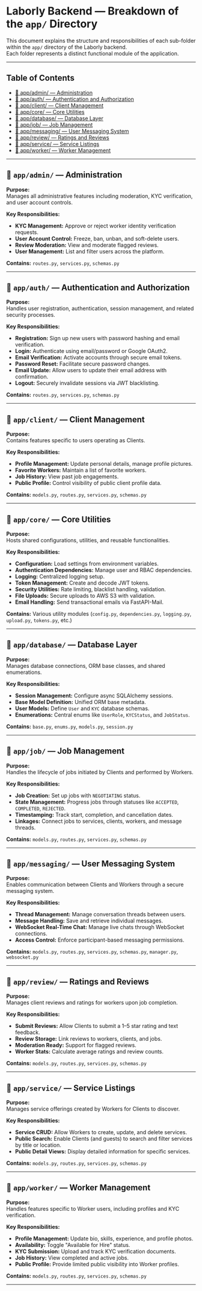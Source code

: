# Laborly Backend — Breakdown of the `app/` Directory

This document explains the structure and responsibilities of each sub-folder within the `app/` directory of the Laborly backend.  
Each folder represents a distinct functional module of the application.

---

## Table of Contents

- [📁 app/admin/ — Administration](#-appadmin--administration)
- [📁 app/auth/ — Authentication and Authorization](#-appauth--authentication-and-authorization)
- [📁 app/client/ — Client Management](#-appclient--client-management)
- [📁 app/core/ — Core Utilities](#-appcore--core-utilities)
- [📁 app/database/ — Database Layer](#-appdatabase--database-layer)
- [📁 app/job/ — Job Management](#-appjob--job-management)
- [📁 app/messaging/ — User Messaging System](#-appmessaging--user-messaging-system)
- [📁 app/review/ — Ratings and Reviews](#-appreview--ratings-and-reviews)
- [📁 app/service/ — Service Listings](#-appservice--service-listings)
- [📁 app/worker/ — Worker Management](#-appworker--worker-management)

---

## 📁 `app/admin/` — Administration

**Purpose:**  
Manages all administrative features including moderation, KYC verification, and user account controls.

**Key Responsibilities:**
- **KYC Management:** Approve or reject worker identity verification requests.
- **User Account Control:** Freeze, ban, unban, and soft-delete users.
- **Review Moderation:** View and moderate flagged reviews.
- **User Management:** List and filter users across the platform.

**Contains:** `routes.py`, `services.py`, `schemas.py`

---

## 📁 `app/auth/` — Authentication and Authorization

**Purpose:**  
Handles user registration, authentication, session management, and related security processes.

**Key Responsibilities:**
- **Registration:** Sign up new users with password hashing and email verification.
- **Login:** Authenticate using email/password or Google OAuth2.
- **Email Verification:** Activate accounts through secure email tokens.
- **Password Reset:** Facilitate secure password changes.
- **Email Update:** Allow users to update their email address with confirmation.
- **Logout:** Securely invalidate sessions via JWT blacklisting.

**Contains:** `routes.py`, `services.py`, `schemas.py`

---

## 📁 `app/client/` — Client Management

**Purpose:**  
Contains features specific to users operating as Clients.

**Key Responsibilities:**
- **Profile Management:** Update personal details, manage profile pictures.
- **Favorite Workers:** Maintain a list of favorite workers.
- **Job History:** View past job engagements.
- **Public Profile:** Control visibility of public client profile data.

**Contains:** `models.py`, `routes.py`, `services.py`, `schemas.py`

---

## 📁 `app/core/` — Core Utilities

**Purpose:**  
Hosts shared configurations, utilities, and reusable functionalities.

**Key Responsibilities:**
- **Configuration:** Load settings from environment variables.
- **Authentication Dependencies:** Manage user and RBAC dependencies.
- **Logging:** Centralized logging setup.
- **Token Management:** Create and decode JWT tokens.
- **Security Utilities:** Rate limiting, blacklist handling, validation.
- **File Uploads:** Secure uploads to AWS S3 with validation.
- **Email Handling:** Send transactional emails via FastAPI-Mail.

**Contains:** Various utility modules (`config.py`, `dependencies.py`, `logging.py`, `upload.py`, `tokens.py`, etc.)

---

## 📁 `app/database/` — Database Layer

**Purpose:**  
Manages database connections, ORM base classes, and shared enumerations.

**Key Responsibilities:**
- **Session Management:** Configure async SQLAlchemy sessions.
- **Base Model Definition:** Unified ORM base metadata.
- **User Models:** Define `User` and `KYC` database schemas.
- **Enumerations:** Central enums like `UserRole`, `KYCStatus`, and `JobStatus`.

**Contains:** `base.py`, `enums.py`, `models.py`, `session.py`

---

## 📁 `app/job/` — Job Management

**Purpose:**  
Handles the lifecycle of jobs initiated by Clients and performed by Workers.

**Key Responsibilities:**
- **Job Creation:** Set up jobs with `NEGOTIATING` status.
- **State Management:** Progress jobs through statuses like `ACCEPTED`, `COMPLETED`, `REJECTED`.
- **Timestamping:** Track start, completion, and cancellation dates.
- **Linkages:** Connect jobs to services, clients, workers, and message threads.

**Contains:** `models.py`, `routes.py`, `services.py`, `schemas.py`

---

## 📁 `app/messaging/` — User Messaging System

**Purpose:**  
Enables communication between Clients and Workers through a secure messaging system.

**Key Responsibilities:**
- **Thread Management:** Manage conversation threads between users.
- **Message Handling:** Save and retrieve individual messages.
- **WebSocket Real-Time Chat:** Manage live chats through WebSocket connections.
- **Access Control:** Enforce participant-based messaging permissions.

**Contains:** `models.py`, `routes.py`, `services.py`, `schemas.py`, `manager.py`, `websocket.py`

---

## 📁 `app/review/` — Ratings and Reviews

**Purpose:**  
Manages client reviews and ratings for workers upon job completion.

**Key Responsibilities:**
- **Submit Reviews:** Allow Clients to submit a 1–5 star rating and text feedback.
- **Review Storage:** Link reviews to workers, clients, and jobs.
- **Moderation Ready:** Support for flagged reviews.
- **Worker Stats:** Calculate average ratings and review counts.

**Contains:** `models.py`, `routes.py`, `services.py`, `schemas.py`

---

## 📁 `app/service/` — Service Listings

**Purpose:**  
Manages service offerings created by Workers for Clients to discover.

**Key Responsibilities:**
- **Service CRUD:** Allow Workers to create, update, and delete services.
- **Public Search:** Enable Clients (and guests) to search and filter services by title or location.
- **Public Detail Views:** Display detailed information for specific services.

**Contains:** `models.py`, `routes.py`, `services.py`, `schemas.py`

---

## 📁 `app/worker/` — Worker Management

**Purpose:**  
Handles features specific to Worker users, including profiles and KYC verification.

**Key Responsibilities:**
- **Profile Management:** Update bio, skills, experience, and profile photos.
- **Availability:** Toggle "Available for Hire" status.
- **KYC Submission:** Upload and track KYC verification documents.
- **Job History:** View completed and active jobs.
- **Public Profile:** Provide limited public visibility into Worker profiles.

**Contains:** `models.py`, `routes.py`, `services.py`, `schemas.py`

---
